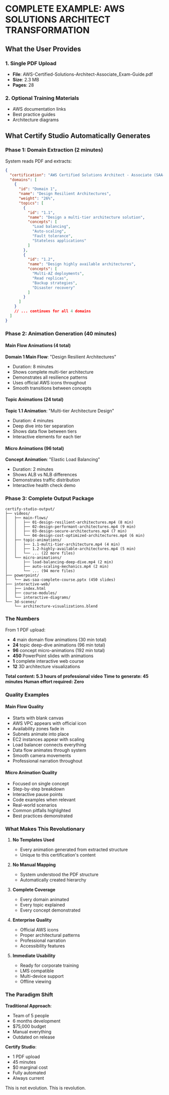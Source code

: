 # COMPLETE EXAMPLE: AWS SOLUTIONS ARCHITECT TRANSFORMATION

## What the User Provides

### 1. Single PDF Upload
- **File**: AWS-Certified-Solutions-Architect-Associate_Exam-Guide.pdf
- **Size**: 2.3 MB
- **Pages**: 28

### 2. Optional Training Materials
- AWS documentation links
- Best practice guides
- Architecture diagrams

## What Certify Studio Automatically Generates

### Phase 1: Domain Extraction (2 minutes)

System reads PDF and extracts:

```json
{
  "certification": "AWS Certified Solutions Architect - Associate (SAA-C03)",
  "domains": [
    {
      "id": "Domain 1",
      "name": "Design Resilient Architectures",
      "weight": "26%",
      "topics": [
        {
          "id": "1.1",
          "name": "Design a multi-tier architecture solution",
          "concepts": [
            "Load balancing",
            "Auto-scaling",
            "Fault tolerance",
            "Stateless applications"
          ]
        },
        {
          "id": "1.2",
          "name": "Design highly available architectures",
          "concepts": [
            "Multi-AZ deployments",
            "Read replicas",
            "Backup strategies",
            "Disaster recovery"
          ]
        }
      ]
    }
    // ... continues for all 4 domains
  ]
}
```

### Phase 2: Animation Generation (40 minutes)

#### Main Flow Animations (4 total)

**Domain 1 Main Flow**: "Design Resilient Architectures"
- Duration: 8 minutes
- Shows complete multi-tier architecture
- Demonstrates all resilience patterns
- Uses official AWS icons throughout
- Smooth transitions between concepts

#### Topic Animations (24 total)

**Topic 1.1 Animation**: "Multi-tier Architecture Design"
- Duration: 4 minutes
- Deep dive into tier separation
- Shows data flow between tiers
- Interactive elements for each tier

#### Micro Animations (96 total)

**Concept Animation**: "Elastic Load Balancing"
- Duration: 2 minutes
- Shows ALB vs NLB differences
- Demonstrates traffic distribution
- Interactive health check demo

### Phase 3: Complete Output Package

```
certify-studio-output/
├── videos/
│   ├── main-flows/
│   │   ├── 01-design-resilient-architectures.mp4 (8 min)
│   │   ├── 02-design-performant-architectures.mp4 (9 min)
│   │   ├── 03-design-secure-architectures.mp4 (7 min)
│   │   └── 04-design-cost-optimized-architectures.mp4 (6 min)
│   ├── topic-animations/
│   │   ├── 1.1-multi-tier-architecture.mp4 (4 min)
│   │   ├── 1.2-highly-available-architectures.mp4 (5 min)
│   │   └── ... (22 more files)
│   └── micro-animations/
│       ├── load-balancing-deep-dive.mp4 (2 min)
│       ├── auto-scaling-mechanics.mp4 (2 min)
│       └── ... (94 more files)
├── powerpoint/
│   └── aws-saa-complete-course.pptx (450 slides)
├── interactive-web/
│   ├── index.html
│   ├── course-modules/
│   └── interactive-diagrams/
└── 3d-scenes/
    └── architecture-visualizations.blend
```

### The Numbers

From 1 PDF upload:
- **4** main domain flow animations (30 min total)
- **24** topic deep-dive animations (96 min total)
- **96** concept micro-animations (192 min total)
- **450** PowerPoint slides with animations
- **1** complete interactive web course
- **12** 3D architecture visualizations

**Total content: 5.3 hours of professional video**
**Time to generate: 45 minutes**
**Human effort required: Zero**

### Quality Examples

#### Main Flow Quality
- Starts with blank canvas
- AWS VPC appears with official icon
- Availability zones fade in
- Subnets animate into place
- EC2 instances appear with scaling
- Load balancer connects everything
- Data flow animates through system
- Smooth camera movements
- Professional narration throughout

#### Micro Animation Quality
- Focused on single concept
- Step-by-step breakdown
- Interactive pause points
- Code examples when relevant
- Real-world scenarios
- Common pitfalls highlighted
- Best practices demonstrated

### What Makes This Revolutionary

1. **No Templates Used**
   - Every animation generated from extracted structure
   - Unique to this certification's content

2. **No Manual Mapping**
   - System understood the PDF structure
   - Automatically created hierarchy

3. **Complete Coverage**
   - Every domain animated
   - Every topic explained
   - Every concept demonstrated

4. **Enterprise Quality**
   - Official AWS icons
   - Proper architectural patterns
   - Professional narration
   - Accessibility features

5. **Immediate Usability**
   - Ready for corporate training
   - LMS compatible
   - Multi-device support
   - Offline viewing

### The Paradigm Shift

**Traditional Approach**:
- Team of 5 people
- 6 months development
- $75,000 budget
- Manual everything
- Outdated on release

**Certify Studio**:
- 1 PDF upload
- 45 minutes
- $0 marginal cost
- Fully automated
- Always current

This is not evolution. This is revolution.